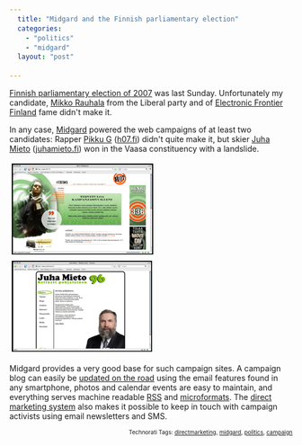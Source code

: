 ```yaml
---
  title: "Midgard and the Finnish parliamentary election"
  categories: 
    - "politics"
    - "midgard"
  layout: "post"

---
```

<a href="http://en.wikipedia.org/wiki/Finnish_parliamentary_election%2C_2007">Finnish parliamentary election of 2007</a> was last Sunday. Unfortunately my candidate, <a href="http://www.rauhala.name/">Mikko Rauhala</a> from the Liberal party and of <a href="http://www.effi.org/">Electronic Frontier Finland</a> fame didn't make it.

In any case, <a href="http://www.midgard-project.org/">Midgard</a> powered the web campaigns of at least two candidates: Rapper <a href="http://en.wikipedia.org/wiki/Pikku_G">Pikku G</a> (<a href="http://www.h07.fi/">h07.fi</a>) didn't quite make it, but skier <a href="http://en.wikipedia.org/wiki/Juha_Mieto">Juha Mieto</a> (<a href="http://www.juhamieto.fi/">juhamieto.fi</a>) won in the Vaasa constituency with a landslide.

<img src="/files/midgard-pikkug-2007.jpg" height="160" width="250" border="1" hspace="4" vspace="4" alt="Midgard-Pikkug-2007" />
<img src="/files/midgard-juhamieto-2007.jpg" height="160" width="248" border="1" hspace="4" vspace="4" alt="Midgard-Juhamieto-2007" />

Midgard provides a very good base for such campaign sites. A campaign blog can easily be <a href="http://bergie.iki.fi/blog/midgard_and_geotagging_via_email.html">updated on the road</a> using the email features found in any smartphone, photos and calendar events are easy to maintain, and everything serves machine readable <a href="http://en.wikipedia.org/wiki/RSS">RSS</a> and <a href="http://microformats.org/">microformats</a>. The <a href="http://bergie.iki.fi/blog/direct-marketing-component-for-openpsa.html">direct marketing system</a> also makes it possible to keep in touch with campaign activists using email newsletters and SMS.

<!-- technorati tags start --><p style="text-align:right;font-size:10px;">Technorati Tags: <a href="http://www.technorati.com/tag/directmarketing" rel="tag">directmarketing</a>, <a href="http://www.technorati.com/tag/midgard" rel="tag">midgard</a>, <a href="http://www.technorati.com/tag/politics" rel="tag">politics</a>, <a href="http://www.technorati.com/tag/campaign" rel="tag">campaign</a></p><!-- technorati tags end -->